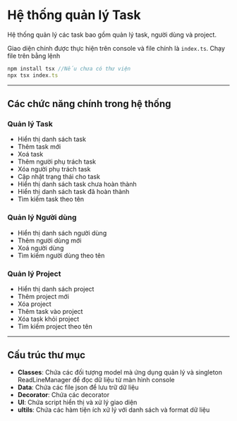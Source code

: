 # Hệ thống quản lý Task
Hệ thống quản lý các task bao gồm quản lý task, người dùng và project.

Giao diện chính được thực hiện trên console và file chính là `index.ts`. Chạy file trên bằng lệnh
```ts
npm install tsx //Nếu chưa có thư viện
npx tsx index.ts
```
---
## Các chức năng chính trong hệ thống

### Quản lý Task
- Hiển thị danh sách task
- Thêm task mới
- Xoá task
- Thêm người phụ trách task
- Xóa người phụ trách task
- Cập nhật trạng thái cho task
- Hiển thị danh sách task chưa hoàn thành
- Hiển thị danh sách task đã hoàn thành
- Tìm kiếm task theo tên

### Quản lý Người dùng
- Hiển thị danh sách người dùng
- Thêm người dùng mới
- Xoá người dùng
- Tìm kiếm người dùng theo tên

### Quản lý Project
- Hiển thị danh sách project
- Thêm project mới
- Xóa project
- Thêm task vào project
- Xóa task khỏi project
- Tìm kiếm project theo tên

---
## Cấu trúc thư mục
- **Classes**: Chứa các đối tượng model mà ứng dụng quản lý và singleton ReadLineManager để đọc dữ liệu từ màn hình console
- **Data**: Chứa các file json để lưu trữ dữ liệu
- **Decorator**: Chứa các decorator
- **UI**: Chứa script hiển thị và xử lý giao diện
- **ultils**: Chứa các hàm tiện ích xử lý với danh sách và format dữ liệu



